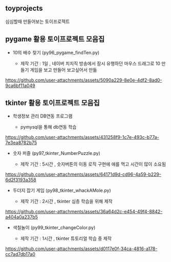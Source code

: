 ## toyprojects
심심할때 만들어보는 토이프로젝트


## pygame 활용 토이프로젝트 모음집

- 10의 배수 찾기 (py96_pygame_findTen.py)

  - 제작 기간 : 1일 , 네이버 치지직 방송에서 잠시 유행하던 마우스 드래그로 10 만들기 게임을 보고 만들어 보고싶어서 만듦


https://github.com/user-attachments/assets/5090a229-8e0e-4df2-8ad0-9ca6bf11a049



## tkinter 활용 토이프로젝트 모음집

- 학생정보 관리 DB연동 프로그램

  - pymysql을 통해 db연동 학습
    
https://github.com/user-attachments/assets/431258f9-1c7e-493c-b77a-7e3ea8782b75


- 숫자 퍼즐 (py97_tkinter_NumberPuzzle.py)

  - 제작 기간 : 5시간 , 숫자버튼의 이동 로직 구현에 애를 먹고 시간이 많이 소요됨

https://github.com/user-attachments/assets/64171d9d-cd96-4a59-b229-6d2f3193a358


- 두더지 잡기 게임 (py98_tkinter_whackAMole.py)

  - 제작 기간 : 2시간 , tkinter 심층 학습을 위해 제작
      
https://github.com/user-attachments/assets/36a64d2c-e454-49f4-8842-a404a0a237b5


- 색칠놀이 (py99_tkinter_changeColor.py)
  
  - 제작 기간 : 1시간 , tkinter 튜토리얼 학습 중 제작

https://github.com/user-attachments/assets/d0117e0f-34ca-4816-a178-cc7ad7db17a0

